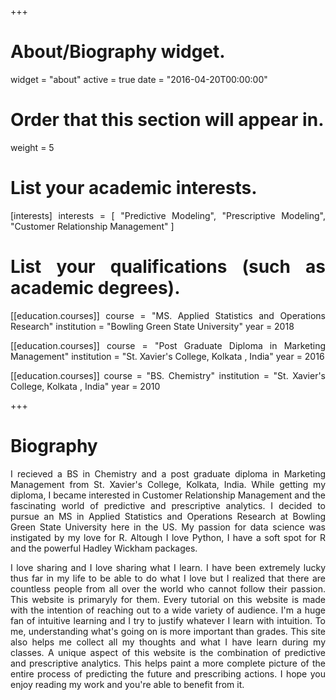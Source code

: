+++
# About/Biography widget.
widget = "about"
active = true
date = "2016-04-20T00:00:00"

# Order that this section will appear in.
weight = 5

# List your academic interests.
[interests]
  interests = [
    "Predictive Modeling",
    "Prescriptive Modeling",
    "Customer Relationship Management"
  ]

# List your qualifications (such as academic degrees).
[[education.courses]]
  course = "MS. Applied Statistics and Operations Research"
  institution = "Bowling Green State University"
  year = 2018

[[education.courses]]
  course = "Post Graduate Diploma in Marketing Management"
  institution = "St. Xavier's College, Kolkata , India"
  year = 2016

[[education.courses]]
  course = "BS. Chemistry"
  institution = "St. Xavier's College, Kolkata , India"
  year = 2010
 
+++

<style>
body {
text-align: justify}
</style>

# Biography

I recieved a BS in Chemistry and a post graduate diploma in Marketing Management from St. Xavier's College, Kolkata, India. While getting my diploma, I became interested in Customer Relationship Management and the fascinating world of predictive and prescriptive analytics. I decided to pursue an MS in Applied Statistics and Operations Research at Bowling Green State University here in the US. My passion for data science was instigated by my love for R. Altough I love Python, I have a soft spot for R and the powerful Hadley Wickham packages.

I love sharing and I love sharing what I learn. I have been extremely lucky thus far in my life to be able to do what I love but I realized that there are countless people from all over the world who cannot follow their passion. This website is primaryly for them. Every tutorial on this website is made with the intention of reaching out to a wide variety of audience. I'm a huge fan of intuitive learning and I try to justify whatever I learn with intuition. To me, understanding what's going on is more important than grades. This site also helps me collect all my thoughts and what I have learn during my classes. A unique aspect of this website is the combination of predictive and prescriptive analytics. This helps paint a more complete picture of the entire process of predicting the future and prescribing actions. I hope you enjoy reading my work and you're able to benefit from it.
